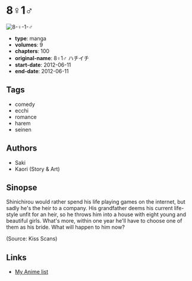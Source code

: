 # 8♀1♂

![8-♀-1-♂](https://cdn.myanimelist.net/images/manga/2/71775.jpg)

-   **type**: manga
-   **volumes**: 9
-   **chapters**: 100
-   **original-name**: 8♀1♂ ハチイチ
-   **start-date**: 2012-06-11
-   **end-date**: 2012-06-11

## Tags

-   comedy
-   ecchi
-   romance
-   harem
-   seinen

## Authors

-   Saki
-   Kaori (Story & Art)

## Sinopse

Shinichirou would rather spend his life playing games on the internet, but sadly he's the heir to a company. His grandfather deems his current life-style unfit for an heir, so he throws him into a house with eight young and beautiful girls. What's more, within one year he'll have to choose one of them as his bride. What will happen to him now?

(Source: Kiss Scans)

## Links

-   [My Anime list](https://myanimelist.net/manga/39335/8%E2%99%801%E2%99%82)
